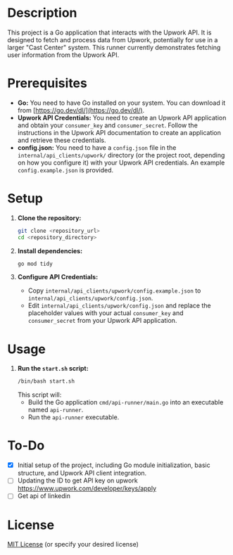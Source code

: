 # Description

This project is a Go application that interacts with the Upwork API. It is designed to fetch and process data from Upwork, potentially for use in a larger "Cast Center" system.  This runner currently demonstrates fetching user information from the Upwork API.

# Prerequisites

*   **Go:** You need to have Go installed on your system. You can download it from [https://go.dev/dl/](https://go.dev/dl/).
*   **Upwork API Credentials:** You need to create an Upwork API application and obtain your `consumer_key` and `consumer_secret`. Follow the instructions in the Upwork API documentation to create an application and retrieve these credentials.
*   **config.json:**  You need to have a `config.json` file in the `internal/api_clients/upwork/` directory (or the project root, depending on how you configure it) with your Upwork API credentials. An example `config.example.json` is provided.

# Setup

1.  **Clone the repository:**
    ```bash
    git clone <repository_url>
    cd <repository_directory>
    ```

2.  **Install dependencies:**
    ```bash
    go mod tidy
    ```

3.  **Configure API Credentials:**
    *   Copy `internal/api_clients/upwork/config.example.json` to `internal/api_clients/upwork/config.json`.
    *   Edit `internal/api_clients/upwork/config.json` and replace the placeholder values with your actual `consumer_key` and `consumer_secret` from your Upwork API application.

# Usage

1.  **Run the `start.sh` script:**
    ```bash
    /bin/bash start.sh
    ```
    This script will:
    *   Build the Go application `cmd/api-runner/main.go` into an executable named `api-runner`.
    *   Run the `api-runner` executable.

# To-Do

*   [x] Initial setup of the project, including Go module initialization, basic structure, and Upwork API client integration.
*   [ ] Updating the ID to get API key on upwork https://www.upwork.com/developer/keys/apply
*   [ ] Get api of linkedin

# License

[MIT License](LICENSE) (or specify your desired license)
